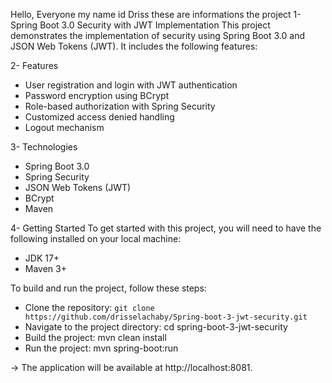 Hello, Everyone my name id Driss these are informations the project 
1- Spring Boot 3.0 Security with JWT Implementation
This project demonstrates the implementation of security using Spring Boot 3.0 and JSON Web Tokens (JWT). It includes the following features:

2- Features
* User registration and login with JWT authentication
* Password encryption using BCrypt
* Role-based authorization with Spring Security
* Customized access denied handling
* Logout mechanism

3- Technologies
* Spring Boot 3.0
* Spring Security
* JSON Web Tokens (JWT)
* BCrypt
* Maven
 
4- Getting Started
To get started with this project, you will need to have the following installed on your local machine:

* JDK 17+
* Maven 3+


To build and run the project, follow these steps:

* Clone the repository: `git clone https://github.com/drisselachaby/Spring-boot-3-jwt-security.git`
* Navigate to the project directory: cd spring-boot-3-jwt-security
* Build the project: mvn clean install
* Run the project: mvn spring-boot:run 

-> The application will be available at http://localhost:8081.
